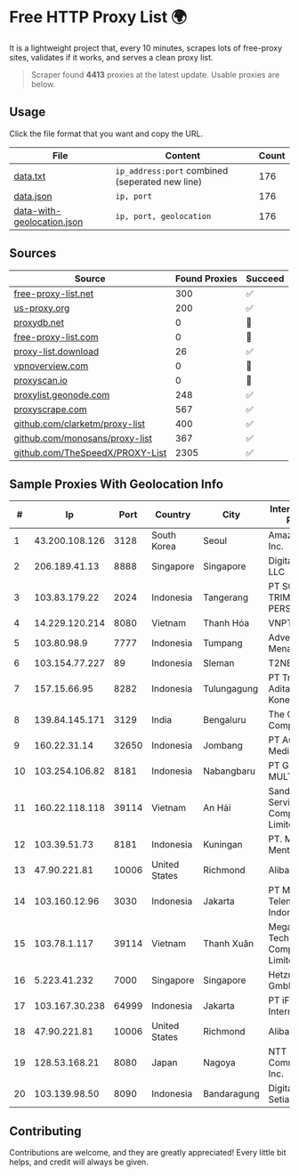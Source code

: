 
# Free HTTP Proxy List 🌍

It is a lightweight project that, every 10 minutes, scrapes lots of free-proxy sites, validates if it works, and serves a clean proxy list.


> Scraper found **4413** proxies at the latest update. Usable proxies are below.

## Usage

Click the file format that you want and copy the URL.


|File|Content|Count|
|----|-------|-----|
|[data.txt](https://raw.githubusercontent.com/themiralay/Proxy-List-World/master/data.txt)|`ip_address:port` combined (seperated new line)|176|
|[data.json](https://raw.githubusercontent.com/themiralay/Proxy-List-World/master/data.json)|`ip, port`|176|
|[data-with-geolocation.json](https://raw.githubusercontent.com/themiralay/Proxy-List-World/master/data-with-geolocation.json)|`ip, port, geolocation`|176|

## Sources

|Source|Found Proxies|Succeed|
|------|-------------|-------|
|[free-proxy-list.net](https://free-proxy-list.net)|300|✅|
|[us-proxy.org](https://www.us-proxy.org)|200|✅|
|[proxydb.net](http://proxydb.net)|0|🚫|
|[free-proxy-list.com](https://free-proxy-list.com/?page=&port=&type%5B%5D=http&type%5B%5D=https&up_time=0&search=Search)|0|🚫|
|[proxy-list.download](https://www.proxy-list.download/HTTP)|26|✅|
|[vpnoverview.com](https://vpnoverview.com/privacy/anonymous-browsing/free-proxy-servers)|0|🚫|
|[proxyscan.io](https://www.proxyscan.io)|0|🚫|
|[proxylist.geonode.com](https://proxylist.geonode.com/api/proxy-list?limit=300&page=1&sort_by=lastChecked&sort_type=desc&protocols=http,https)|248|✅|
|[proxyscrape.com](https://api.proxyscrape.com/v2/?request=displayproxies&protocol=http&timeout=10000&country=all&ssl=all&anonymity=all)|567|✅|
|[github.com/clarketm/proxy-list](https://raw.githubusercontent.com/clarketm/proxy-list/master/proxy-list-raw.txt)|400|✅|
|[github.com/monosans/proxy-list](https://raw.githubusercontent.com/monosans/proxy-list/main/proxies/http.txt)|367|✅|
|[github.com/TheSpeedX/PROXY-List](https://raw.githubusercontent.com/TheSpeedX/PROXY-List/master/http.txt)|2305|✅|


## Sample Proxies With Geolocation Info

|#|Ip|Port|Country|City|Internet Service Provider|
|-|--|----|-------|----|-------------------------|
|1|43.200.108.126|3128|South Korea|Seoul|Amazon.com, Inc.|
|2|206.189.41.13|8888|Singapore|Singapore|DigitalOcean, LLC|
|3|103.83.179.22|2024|Indonesia|Tangerang|PT SOLUSI TRIMEGAH PERSADA|
|4|14.229.120.214|8080|Vietnam|Thanh Hóa|VNPT|
|5|103.80.98.9|7777|Indonesia|Tumpang|Advertise via PT Menaksopal|
|6|103.154.77.227|89|Indonesia|Sleman|T2NET|
|7|157.15.66.95|8282|Indonesia|Tulungagung|PT Trimitra Aditama Koneksindo|
|8|139.84.145.171|3129|India|Bengaluru|The Constant Company, LLC|
|9|160.22.31.14|32650|Indonesia|Jombang|PT Aufa Berkah Media|
|10|103.254.106.82|8181|Indonesia|Nabangbaru|PT GIGA PATRA MULTIMEDIA|
|11|160.22.118.118|39114|Vietnam|An Hải|Sandclock Service Trading Company Limited|
|12|103.39.51.73|8181|Indonesia|Kuningan|PT. Mega Mentari Mandiri|
|13|47.90.221.81|10006|United States|Richmond|Alibaba.com LLC|
|14|103.160.12.96|3030|Indonesia|Jakarta|PT Mora Telematika Indonesia|
|15|103.78.1.117|39114|Vietnam|Thanh Xuân|Megacore Technology Company Limited|
|16|5.223.41.232|7000|Singapore|Singapore|Hetzner Online GmbH|
|17|103.167.30.238|64999|Indonesia|Jakarta|PT iForte Global Internet|
|18|47.90.221.81|10006|United States|Richmond|Alibaba.com LLC|
|19|128.53.168.21|8080|Japan|Nagoya|NTT PC Communications, Inc.|
|20|103.139.98.50|8090|Indonesia|Bandaragung|Digital Network Setiawan|



## Contributing

Contributions are welcome, and they are greatly appreciated! Every
little bit helps, and credit will always be given.

